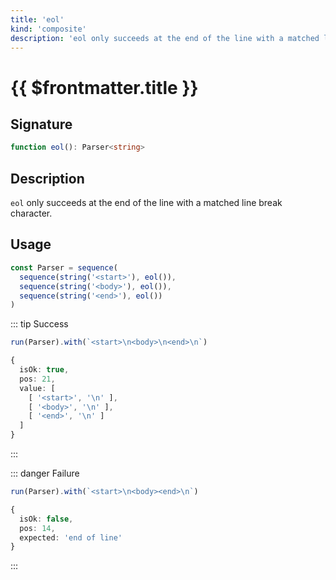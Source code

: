 ```yaml
---
title: 'eol'
kind: 'composite'
description: 'eol only succeeds at the end of the line with a matched line break character.'
---
```


# {{ $frontmatter.title }} <Composite />

## Signature

```ts
function eol(): Parser<string>
```

## Description

`eol` only succeeds at the end of the line with a matched line break character.

## Usage

```ts
const Parser = sequence(
  sequence(string('<start>'), eol()),
  sequence(string('<body>'), eol()),
  sequence(string('<end>'), eol())
)
```

::: tip Success
```ts
run(Parser).with(`<start>\n<body>\n<end>\n`)

{
  isOk: true,
  pos: 21,
  value: [
    [ '<start>', '\n' ],
    [ '<body>', '\n' ],
    [ '<end>', '\n' ]
  ]
}
```
:::

::: danger Failure
```ts
run(Parser).with(`<start>\n<body><end>\n`)

{
  isOk: false,
  pos: 14,
  expected: 'end of line'
}
```
:::
